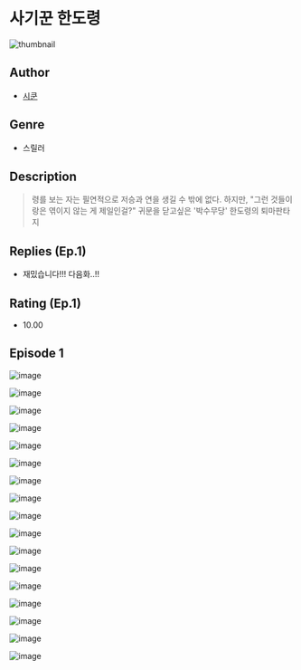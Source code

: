 # 사기꾼 한도령
![thumbnail](https://image-comic.pstatic.net/user_contents_data/challenge_comic/2023/05/24/143165/upload_7077748081279907890_480x623.jpeg)

## Author
- [시쿤](https://comic.naver.com/artistTitle?id=143165)

## Genre
- 스릴러

## Description
> 령를 보는 자는 필연적으로 저승과 연을 생길 수 밖에 없다. 하지만, "그런 것들이랑은 엮이지 않는 게 제일인걸?" 귀문을 닫고싶은 '박수무당' 한도령의 퇴마판타지

## Replies (Ep.1)
- 재밌습니다!!! 다음화..!!

## Rating (Ep.1)
- 10.00

## Episode 1
![image](https://image-comic.pstatic.net/user_contents_data/challenge_comic/2023/05/24/143165/upload_3977351596332364337.jpeg)

![image](https://image-comic.pstatic.net/user_contents_data/challenge_comic/2023/05/24/143165/upload_3832905657018836324.jpeg)

![image](https://image-comic.pstatic.net/user_contents_data/challenge_comic/2023/05/24/143165/upload_3774917216352548151.jpeg)

![image](https://image-comic.pstatic.net/user_contents_data/challenge_comic/2023/05/24/143165/upload_3473790646692951142.jpeg)

![image](https://image-comic.pstatic.net/user_contents_data/challenge_comic/2023/05/24/143165/upload_7291665592455016754.jpeg)

![image](https://image-comic.pstatic.net/user_contents_data/challenge_comic/2023/05/24/143165/upload_7004613880741770294.jpeg)

![image](https://image-comic.pstatic.net/user_contents_data/challenge_comic/2023/05/24/143165/upload_3688502190822482736.jpeg)

![image](https://image-comic.pstatic.net/user_contents_data/challenge_comic/2023/05/24/143165/upload_3688560469233120569.jpeg)

![image](https://image-comic.pstatic.net/user_contents_data/challenge_comic/2023/05/24/143165/upload_7234242468973667638.jpeg)

![image](https://image-comic.pstatic.net/user_contents_data/challenge_comic/2023/05/24/143165/upload_3847307056880444214.jpeg)

![image](https://image-comic.pstatic.net/user_contents_data/challenge_comic/2023/05/24/143165/upload_7148731473965758565.jpeg)

![image](https://image-comic.pstatic.net/user_contents_data/challenge_comic/2023/05/24/143165/upload_4135542753710989670.jpeg)

![image](https://image-comic.pstatic.net/user_contents_data/challenge_comic/2023/05/24/143165/upload_3546637690918416439.jpeg)

![image](https://image-comic.pstatic.net/user_contents_data/challenge_comic/2023/05/24/143165/upload_7162183766045570609.jpeg)

![image](https://image-comic.pstatic.net/user_contents_data/challenge_comic/2023/05/24/143165/upload_7089899681138094905.jpeg)

![image](https://image-comic.pstatic.net/user_contents_data/challenge_comic/2023/05/24/143165/upload_3630518367866532151.jpeg)

![image](https://image-comic.pstatic.net/user_contents_data/challenge_comic/2023/05/24/143165/upload_3630573334877713206.jpeg)
